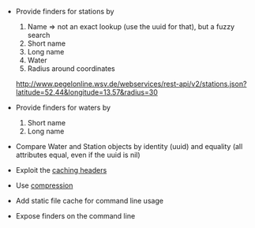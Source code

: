 * Provide finders for stations by

  1. Name => not an exact lookup (use the uuid for that), but a fuzzy search
  1. Short name
  1. Long name
  1. Water
  1. Radius around coordinates

    http://www.pegelonline.wsv.de/webservices/rest-api/v2/stations.json?latitude=52.44&longitude=13.57&radius=30

* Provide finders for waters by

  1. Short name
  1. Long name

* Compare Water and Station objects by identity (uuid) and equality (all attributes equal, even if the uuid is nil)

* Exploit the [caching headers](http://www.pegelonline.wsv.de/webservice/dokuRestapi#caching)

* Use [compression](http://www.pegelonline.wsv.de/webservice/dokuRestapi#compression)

* Add static file cache for command line usage

* Expose finders on the command line
